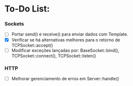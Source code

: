 # To-Do List:
    
### Sockets
- [ ] Portar send() e receive() para enviar dados com Template.
- [x] Verificar se há alternativas melhores para o retorno de TCPSocket::accept()
- [ ] Modificar exceções lançadas por: BaseSocket::bind(), TCPSocket::connect(), TCPSocket::listen()    

### HTTP
- [ ] Melhorar gerenciamento de erros em Server::handle()